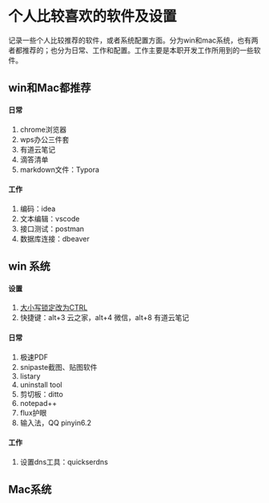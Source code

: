 # 个人比较喜欢的软件及设置

记录一些个人比较推荐的软件，或者系统配置方面。分为win和mac系统，也有两者都推荐的；也分为日常、工作和配置。工作主要是本职开发工作所用到的一些软件。

## win和Mac都推荐

#### 日常

1. chrome浏览器
2. wps办公三件套
3. 有道云笔记
4. 滴答清单
5. markdown文件：Typora

#### 工作

1. 编码：idea
2. 文本编辑：vscode
3. 接口测试：postman
4. 数据库连接：dbeaver

## win 系统

#### 设置

1. [大小写锁定改为CTRL](https://gist.github.com/joshschmelzle/5e88dabc71014d7427ff01bca3fed33d)
2. 快捷键：alt+3 云之家，alt+4 微信，alt+8 有道云笔记

#### 日常

1. 极速PDF
3. snipaste截图、贴图软件
4. listary
5. uninstall tool
6. 剪切板：ditto
7. notepad++
8. flux护眼
8. 输入法，QQ pinyin6.2

#### 工作

1. 设置dns工具：quickserdns

## Mac系统
